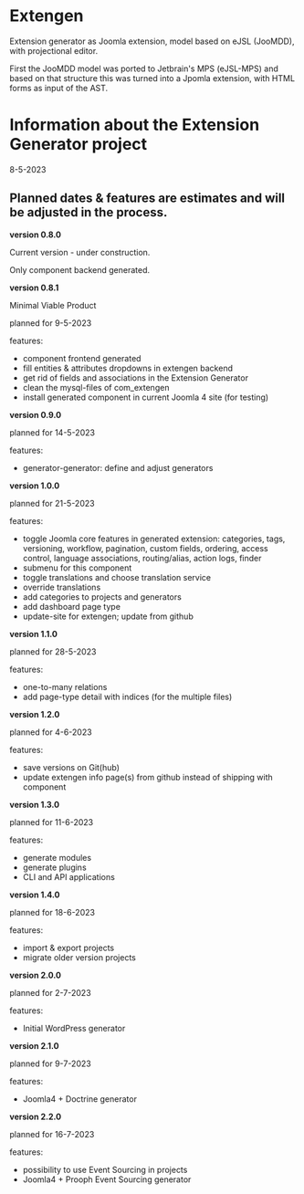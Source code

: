 # Extengen
Extension generator as Joomla extension, model based on eJSL (JooMDD), with projectional editor. 

First the JooMDD model was ported to Jetbrain's MPS (eJSL-MPS) and based on that structure this was turned into a Jpomla extension, with HTML forms as input of the AST.

# Information about the Extension Generator project

8-5-2023
## Planned dates & features are estimates and will be adjusted in the process.
**version 0.8.0**

Current version - under construction.

Only component backend generated.

**version 0.8.1**

Minimal Viable Product

planned for 9-5-2023

features:

* component frontend generated
* fill entities & attributes dropdowns in extengen backend
* get rid of fields and associations in the Extension Generator
* clean the mysql-files of com_extengen
* install generated component in current Joomla 4 site (for testing)

**version 0.9.0**

planned for 14-5-2023

features:

* generator-generator: define and adjust generators

**version 1.0.0**

planned for 21-5-2023

features:

* toggle Joomla core features in generated extension: categories, tags, versioning, workflow, pagination, custom fields, ordering, access control, language associations, routing/alias, action logs, finder
* submenu for this component
* toggle translations and choose translation service
* override translations
* add categories to projects and generators
* add dashboard page type
* update-site for extengen; update from github

**version 1.1.0**

planned for 28-5-2023

features:

* one-to-many relations
* add page-type detail with indices (for the multiple files)

**version 1.2.0**

planned for 4-6-2023

features:

* save versions on Git(hub)
* update extengen info page(s) from github instead of shipping with component

**version 1.3.0**

planned for 11-6-2023

features:

* generate modules
* generate plugins
* CLI and API applications

**version 1.4.0**

planned for 18-6-2023

features:

* import & export projects
* migrate older version projects

**version 2.0.0**

planned for 2-7-2023

features:

* Initial WordPress generator

**version 2.1.0**

planned for 9-7-2023

features:

* Joomla4 + Doctrine generator

**version 2.2.0**

planned for 16-7-2023

features:

* possibility to use Event Sourcing in projects
* Joomla4 + Prooph Event Sourcing generator

 

 
